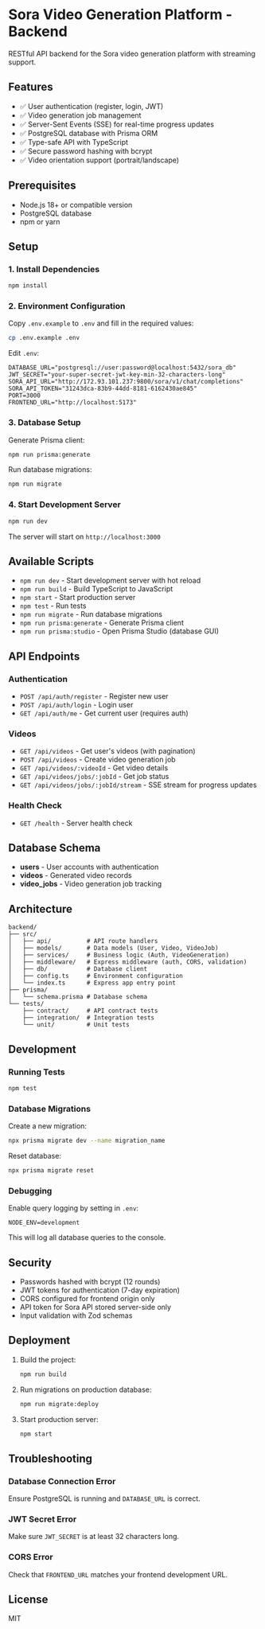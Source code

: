 # Sora Video Generation Platform - Backend

RESTful API backend for the Sora video generation platform with streaming support.

## Features

- ✅ User authentication (register, login, JWT)
- ✅ Video generation job management
- ✅ Server-Sent Events (SSE) for real-time progress updates
- ✅ PostgreSQL database with Prisma ORM
- ✅ Type-safe API with TypeScript
- ✅ Secure password hashing with bcrypt
- ✅ Video orientation support (portrait/landscape)

## Prerequisites

- Node.js 18+ or compatible version
- PostgreSQL database
- npm or yarn

## Setup

### 1. Install Dependencies

```bash
npm install
```

### 2. Environment Configuration

Copy `.env.example` to `.env` and fill in the required values:

```bash
cp .env.example .env
```

Edit `.env`:

```env
DATABASE_URL="postgresql://user:password@localhost:5432/sora_db"
JWT_SECRET="your-super-secret-jwt-key-min-32-characters-long"
SORA_API_URL="http://172.93.101.237:9800/sora/v1/chat/completions"
SORA_API_TOKEN="31243dca-83b9-44dd-8181-6162430ae845"
PORT=3000
FRONTEND_URL="http://localhost:5173"
```

### 3. Database Setup

Generate Prisma client:

```bash
npm run prisma:generate
```

Run database migrations:

```bash
npm run migrate
```

### 4. Start Development Server

```bash
npm run dev
```

The server will start on `http://localhost:3000`

## Available Scripts

- `npm run dev` - Start development server with hot reload
- `npm run build` - Build TypeScript to JavaScript
- `npm start` - Start production server
- `npm test` - Run tests
- `npm run migrate` - Run database migrations
- `npm run prisma:generate` - Generate Prisma client
- `npm run prisma:studio` - Open Prisma Studio (database GUI)

## API Endpoints

### Authentication

- `POST /api/auth/register` - Register new user
- `POST /api/auth/login` - Login user
- `GET /api/auth/me` - Get current user (requires auth)

### Videos

- `GET /api/videos` - Get user's videos (with pagination)
- `POST /api/videos` - Create video generation job
- `GET /api/videos/:videoId` - Get video details
- `GET /api/videos/jobs/:jobId` - Get job status
- `GET /api/videos/jobs/:jobId/stream` - SSE stream for progress updates

### Health Check

- `GET /health` - Server health check

## Database Schema

- **users** - User accounts with authentication
- **videos** - Generated video records
- **video_jobs** - Video generation job tracking

## Architecture

```
backend/
├── src/
│   ├── api/          # API route handlers
│   ├── models/       # Data models (User, Video, VideoJob)
│   ├── services/     # Business logic (Auth, VideoGeneration)
│   ├── middleware/   # Express middleware (auth, CORS, validation)
│   ├── db/           # Database client
│   ├── config.ts     # Environment configuration
│   └── index.ts      # Express app entry point
├── prisma/
│   └── schema.prisma # Database schema
└── tests/
    ├── contract/     # API contract tests
    ├── integration/  # Integration tests
    └── unit/         # Unit tests
```

## Development

### Running Tests

```bash
npm test
```

### Database Migrations

Create a new migration:

```bash
npx prisma migrate dev --name migration_name
```

Reset database:

```bash
npx prisma migrate reset
```

### Debugging

Enable query logging by setting in `.env`:

```env
NODE_ENV=development
```

This will log all database queries to the console.

## Security

- Passwords hashed with bcrypt (12 rounds)
- JWT tokens for authentication (7-day expiration)
- CORS configured for frontend origin only
- API token for Sora API stored server-side only
- Input validation with Zod schemas

## Deployment

1. Build the project:
   ```bash
   npm run build
   ```

2. Run migrations on production database:
   ```bash
   npm run migrate:deploy
   ```

3. Start production server:
   ```bash
   npm start
   ```

## Troubleshooting

### Database Connection Error

Ensure PostgreSQL is running and `DATABASE_URL` is correct.

### JWT Secret Error

Make sure `JWT_SECRET` is at least 32 characters long.

### CORS Error

Check that `FRONTEND_URL` matches your frontend development URL.

## License

MIT

